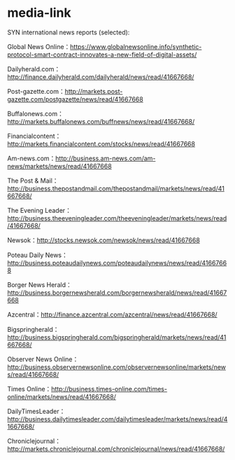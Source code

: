 # media-link

SYN international news reports (selected):

 Global News Online：https://www.globalnewsonline.info/synthetic-protocol-smart-contract-innovates-a-new-field-of-digital-assets/
 
Dailyherald.com：http://finance.dailyherald.com/dailyherald/news/read/41667668/
 
Post-gazette.com：http://markets.post-gazette.com/postgazette/news/read/41667668
 
Buffalonews.com：http://markets.buffalonews.com/buffnews/news/read/41667668/
 
Financialcontent：http://markets.financialcontent.com/stocks/news/read/41667668
 
Am-news.com：http://business.am-news.com/am-news/markets/news/read/41667668
 
The Post & Mail：http://business.thepostandmail.com/thepostandmail/markets/news/read/41667668/
 
The Evening Leader：http://business.theeveningleader.com/theeveningleader/markets/news/read/41667668/
 
Newsok：http://stocks.newsok.com/newsok/news/read/41667668
 
Poteau Daily News：http://business.poteaudailynews.com/poteaudailynews/news/read/41667668
 
Borger News Herald：http://business.borgernewsherald.com/borgernewsherald/news/read/41667668
 
Azcentral：http://finance.azcentral.com/azcentral/news/read/41667668/
 
Bigspringherald：http://business.bigspringherald.com/bigspringherald/markets/news/read/41667668/
 
Observer News Online：http://business.observernewsonline.com/observernewsonline/markets/news/read/41667668/
 
Times Online：http://business.times-online.com/times-online/markets/news/read/41667668/
 
DailyTimesLeader：http://business.dailytimesleader.com/dailytimesleader/markets/news/read/41667668/
 
Chroniclejournal：http://markets.chroniclejournal.com/chroniclejournal/news/read/41667668/
